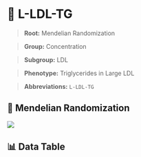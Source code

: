 # 🧪 L-LDL-TG

> **Root:** Mendelian Randomization

> **Group:** Concentration  

> **Subgroup:** LDL

> **Phenotype:** Triglycerides in Large LDL  

> **Abbreviations:** `L-LDL-TG`

## 🧬 Mendelian Randomization  

<img src="/MR/Figures/Inverse/LhengxianLDLhengxianTG.png"/>


## 📊 Data Table


<CsvTableMRI src="/MR/Data/Inverse/LhengxianLDLhengxianTG.csv"/>
